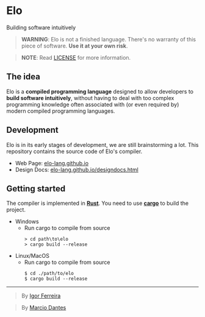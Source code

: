 # Elo
Building software intuitively

> **WARNING**: Elo is not a finished language. There's no warranty of this piece of software. **Use it at your own risk**.

> **NOTE**: Read [LICENSE](./LICENSE) for more information.

## The idea
Elo is a **compiled programming language** designed to
allow developers to **build software intuitively**, without having to deal with too
complex programming knowledge often associated with (or even required by)
modern compiled programming languages.

## Development
Elo is in its early stages of development, we are still brainstorming a lot.
This repository contains the source code of Elo's compiler.

- Web Page: [elo-lang.github.io](https://elo-lang.github.io/)
- Design Docs: [elo-lang.github.io/designdocs.html](https://elo-lang.github.io/designdocs.html)

## Getting started
The compiler is implemented in [**Rust**](https://rust-lang.org/).
You need to use [**cargo**](https://doc.rust-lang.org/stable/cargo/) to build the project.

- Windows
  * Run cargo to compile from source
    ```console
    > cd path\to\elo
    > cargo build --release
    ```
- Linux/MacOS
  * Run cargo to compile from source
    ```console
    $ cd ./path/to/elo
    $ cargo build --release
    ```

---

> By [Igor Ferreira](https://github.com/igotfr)

> By [Marcio Dantes](https://github.com/marc-dantas)